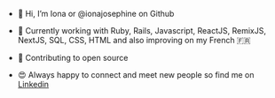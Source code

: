 - 👋 Hi, I’m Iona or @ionajosephine on Github

- 🌱 Currently working with Ruby, Rails, Javascript, ReactJS, RemixJS, NextJS, SQL, CSS, HTML and also improving on my French 🇫🇷
- 🌈 Contributing to open source 
- 😍 Always happy to connect and meet new people so find me on [Linkedin](https://www.linkedin.com/in/ionameadows/)

<!---
ionajosephine/ionajosephine is a ✨ special ✨ repository because its `README.md` (this file) appears on your GitHub profile.
You can click the Preview link to take a look at your changes.
--->
